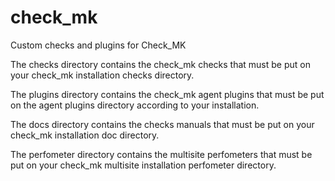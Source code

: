 check_mk
========

Custom checks and plugins for Check_MK

The checks directory contains the check_mk checks that must be put on your check_mk installation checks directory.

The plugins directory contains the check_mk agent plugins that must be put on the agent plugins directory according to your installation.

The docs directory contains the checks manuals that must be put on your check_mk installation doc directory.

The perfometer directory contains the multisite perfometers that must be put on your check_mk multisite installation perfometer directory.
